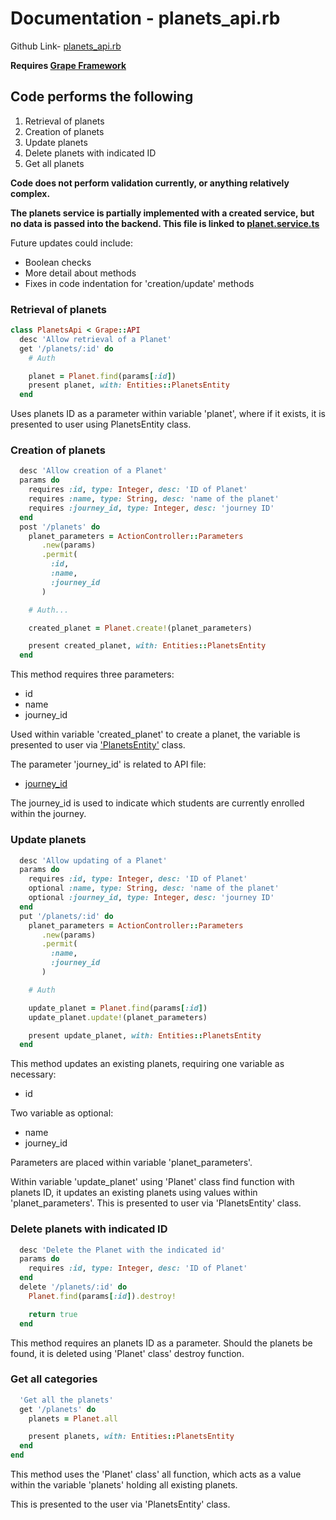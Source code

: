 # Documentation - planets_api.rb

Github Link-
[planets_api.rb](https://github.com/thoth-tech/dream-big/blob/d72249d788068c71962e5a760ab1e15caef50ce5/dream-big-api/app/api/planets_api.rb)

**Requires [Grape Framework](https://github.com/ruby-grape/grape#what-is-grape)**

## Code performs the following

1. Retrieval of planets
2. Creation of planets
3. Update planets
4. Delete planets with indicated ID
5. Get all planets

**Code does not perform validation currently, or anything relatively complex.**

**The planets service is partially implemented with a created service, but no data is passed into
the backend. This file is linked to
[planet.service.ts](https://github.com/thoth-tech/dream-big/blob/d72249d788068c71962e5a760ab1e15caef50ce5/dream-big-ui/src/app/services/planet.service.ts#L16)**

Future updates could include:

- Boolean checks
- More detail about methods
- Fixes in code indentation for 'creation/update' methods

### Retrieval of planets

```ruby
class PlanetsApi < Grape::API
  desc 'Allow retrieval of a Planet'
  get '/planets/:id' do
    # Auth

    planet = Planet.find(params[:id])
    present planet, with: Entities::PlanetsEntity
  end
```

Uses planets ID as a parameter within variable 'planet', where if it exists, it is presented to user
using PlanetsEntity class.

### Creation of planets

```ruby
  desc 'Allow creation of a Planet'
  params do
    requires :id, type: Integer, desc: 'ID of Planet'
    requires :name, type: String, desc: 'name of the planet'
    requires :journey_id, type: Integer, desc: 'journey ID'
  end
  post '/planets' do
    planet_parameters = ActionController::Parameters
       .new(params)
       .permit(
         :id,
         :name,
         :journey_id
       )

    # Auth...

    created_planet = Planet.create!(planet_parameters)

    present created_planet, with: Entities::PlanetsEntity
  end
```

This method requires three parameters:

- id
- name
- journey_id

Used within variable 'created_planet' to create a planet, the variable is presented to user via
['PlanetsEntity'](https://github.com/thoth-tech/dream-big/blob/d72249d788068c71962e5a760ab1e15caef50ce5/dream-big-api/app/api/entities/planets_entity.rb#L2)
class.

The parameter 'journey_id' is related to API file:

- [journey_id](https://github.com/thoth-tech/dream-big/blob/d72249d788068c71962e5a760ab1e15caef50ce5/dream-big-api/app/api/journeys_api.rb)

The journey_id is used to indicate which students are currently enrolled within the journey.

### Update planets

```ruby
  desc 'Allow updating of a Planet'
  params do
    requires :id, type: Integer, desc: 'ID of Planet'
    optional :name, type: String, desc: 'name of the planet'
    optional :journey_id, type: Integer, desc: 'journey ID'
  end
  put '/planets/:id' do
    planet_parameters = ActionController::Parameters
       .new(params)
       .permit(
         :name,
         :journey_id
       )

    # Auth

    update_planet = Planet.find(params[:id])
    update_planet.update!(planet_parameters)

    present update_planet, with: Entities::PlanetsEntity
  end
```

This method updates an existing planets, requiring one variable as necessary:

- id

Two variable as optional:

- name
- journey_id

Parameters are placed within variable 'planet_parameters'.

Within variable 'update_planet' using 'Planet' class find function with planets ID, it updates an
existing planets using values within 'planet_parameters'. This is presented to user via
'PlanetsEntity' class.

### Delete planets with indicated ID

```ruby
  desc 'Delete the Planet with the indicated id'
  params do
    requires :id, type: Integer, desc: 'ID of Planet'
  end
  delete '/planets/:id' do
    Planet.find(params[:id]).destroy!

    return true
  end
```

This method requires an planets ID as a parameter. Should the planets be found, it is deleted using
'Planet' class' destroy function.

### Get all categories

```ruby
  'Get all the planets'
  get '/planets' do
    planets = Planet.all

    present planets, with: Entities::PlanetsEntity
  end
end
```

This method uses the 'Planet' class' all function, which acts as a value within the variable
'planets' holding all existing planets.

This is presented to the user via 'PlanetsEntity' class.

